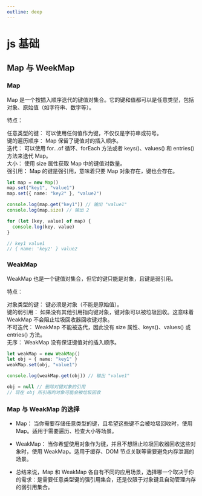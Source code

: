 ```yaml
---
outline: deep
---
```


# js 基础

## Map 与 WeekMap

### Map

Map 是一个按插入顺序迭代的键值对集合。它的键和值都可以是任意类型，包括对象、原始值（如字符串、数字等）。

特点：

任意类型的键： 可以使用任何值作为键，不仅仅是字符串或符号。  
键的遍历顺序： Map 保留了键值对的插入顺序。  
迭代： 可以使用 for...of 循环、forEach 方法或者 keys()、values() 和 entries() 方法来迭代 Map。  
大小： 使用 size 属性获取 Map 中的键值对数量。  
强引用： Map 的键是强引用，意味着只要 Map 对象存在，键也会存在。

```ts
let map = new Map()
map.set("key1", "value1")
map.set({ name: "key2" }, "value2")

console.log(map.get("key1")) // 输出 "value1"
console.log(map.size) // 输出 2

for (let [key, value] of map) {
  console.log(key, value)
}

// key1 value1
// { name: 'key2' } value2
```

### WeakMap

WeakMap 也是一个键值对集合，但它的键只能是对象，且键是弱引用。

特点：

对象类型的键： 键必须是对象（不能是原始值）。  
键的弱引用： 如果没有其他引用指向键对象，键对象可以被垃圾回收。这意味着 WeakMap 不会阻止垃圾回收器回收键对象。  
不可迭代： WeakMap 不能被迭代，因此没有 size 属性、keys()、values() 或 entries() 方法。  
无序： WeakMap 没有保证键值对的插入顺序。

```ts
let weakMap = new WeakMap()
let obj = { name: "key1" }
weakMap.set(obj, "value1")

console.log(weakMap.get(obj)) // 输出 "value1"

obj = null // 删除对键对象的引用
// 现在 obj 所引用的对象可能会被垃圾回收
```

### Map 与 WeakMap 的选择

- Map： 当你需要存储任意类型的键，且希望这些键不会被垃圾回收时，使用 Map。适用于需要遍历、检查大小等场景。

- WeakMap： 当你希望使用对象作为键，并且不想阻止垃圾回收器回收这些对象时，使用 WeakMap。适用于缓存、DOM 节点关联等需要避免内存泄漏的场景。
- 总结来说，Map 和 WeakMap 各自有不同的应用场景，选择哪一个取决于你的需求：是需要任意类型键的强引用集合，还是仅限于对象键且自动管理内存的弱引用集合。
